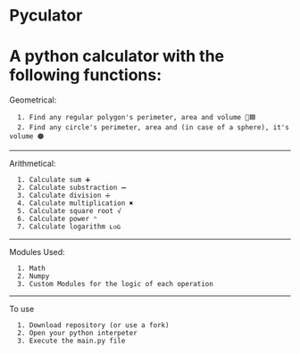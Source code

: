 
# Pyculator
A python calculator with the following functions:
=============

Geometrical:
```
  1. Find any regular polygon's perimeter, area and volume 🔺🟦
  2. Find any circle's perimeter, area and (in case of a sphere), it's volume 🟠
```



- - - -
Arithmetical:
```
  1. Calculate sum ➕
  2. Calculate substraction ➖
  3. Calculate division ➗
  4. Calculate multiplication ✖
  5. Calculate square root √
  6. Calculate power ⁿ
  7. Calculate logarithm ʟᴏɢ
```          





- - - -
Modules Used:
```
  1. Math
  2. Numpy
  3. Custom Modules for the logic of each operation
```

- - - -
To use
```
  1. Download repository (or use a fork)
  2. Open your python interpeter
  3. Execute the main.py file
```
